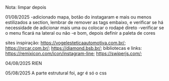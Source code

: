 Nota: limpar depois

01/08/2025
-adicionado mapa, botão do instagaram e mais ou menos estilizados a section, lembrar de remover as tags embaixo, e verificar se há necessidade de adicionar mais uma ou colocar o rodapé direto
-verificar se o menu ficará na lateral ou não 
-e bom, depois definir a paleta de cores

sites inspiração: https://vogelesteticaautomotiva.com.br/; https://nrcar.com.br/; https://diamond.bsb.br/;
bibliotecas e links: https://remixicon.com/icon/instagram-line; https://swiperjs.com/;

04/08/2025
RIEN

05/08/2025
A parte estrutural foi, agr é só o css 

